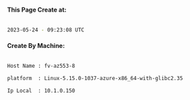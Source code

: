 
   
#### This Page Create at:

```bash

2023-05-24 - 09:23:08 UTC

```

#### Create By Machine:

```bash

Host Name : fv-az553-8

platform  : Linux-5.15.0-1037-azure-x86_64-with-glibc2.35

Ip Local  : 10.1.0.150

```

